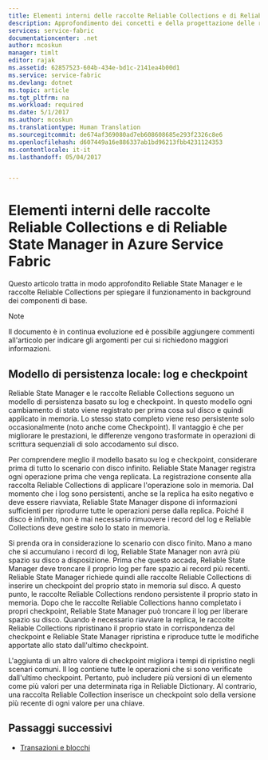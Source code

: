 ```yaml
---
title: Elementi interni delle raccolte Reliable Collections e di Reliable State Manager in Azure Service Fabric | Microsoft Docs
description: Approfondimento dei concetti e della progettazione delle raccolte Reliable Collections in Azure Service Fabric.
services: service-fabric
documentationcenter: .net
author: mcoskun
manager: timlt
editor: rajak
ms.assetid: 62857523-604b-434e-bd1c-2141ea4b00d1
ms.service: service-fabric
ms.devlang: dotnet
ms.topic: article
ms.tgt_pltfrm: na
ms.workload: required
ms.date: 5/1/2017
ms.author: mcoskun
ms.translationtype: Human Translation
ms.sourcegitcommit: de674af369080ad7eb608608685e293f2326c8e6
ms.openlocfilehash: d607449a16e886337ab1bd96213fbb4231124353
ms.contentlocale: it-it
ms.lasthandoff: 05/04/2017


---
```


# <a name="azure-service-fabric-reliable-state-manager-and-reliable-collection-internals"></a>Elementi interni delle raccolte Reliable Collections e di Reliable State Manager in Azure Service Fabric
Questo articolo tratta in modo approfondito Reliable State Manager e le raccolte Reliable Collections per spiegare il funzionamento in background dei componenti di base.

> [!NOTE]
> Il documento è in continua evoluzione ed è possibile aggiungere commenti all'articolo per indicare gli argomenti per cui si richiedono maggiori informazioni.
>

##  <a name="local-persistence-model-log-and-checkpoint"></a>Modello di persistenza locale: log e checkpoint
Reliable State Manager e le raccolte Reliable Collections seguono un modello di persistenza basato su log e checkpoint.
In questo modello ogni cambiamento di stato viene registrato per prima cosa sul disco e quindi applicato in memoria.
Lo stesso stato completo viene reso persistente solo occasionalmente (noto anche come Checkpoint).
Il vantaggio è che per migliorare le prestazioni, le differenze vengono trasformate in operazioni di scrittura sequenziali di solo accodamento sul disco.

Per comprendere meglio il modello basato su log e checkpoint, considerare prima di tutto lo scenario con disco infinito.
Reliable State Manager registra ogni operazione prima che venga replicata.
La registrazione consente alla raccolta Reliable Collections di applicare l'operazione solo in memoria.
Dal momento che i log sono persistenti, anche se la replica ha esito negativo e deve essere riavviata, Reliable State Manager dispone di informazioni sufficienti per riprodurre tutte le operazioni perse dalla replica.
Poiché il disco è infinito, non è mai necessario rimuovere i record del log e Reliable Collections deve gestire solo lo stato in memoria.

Si prenda ora in considerazione lo scenario con disco finito.
Mano a mano che si accumulano i record di log, Reliable State Manager non avrà più spazio su disco a disposizione.
Prima che questo accada, Reliable State Manager deve troncare il proprio log per fare spazio ai record più recenti.
Reliable State Manager richiede quindi alle raccolte Reliable Collections di inserire un checkpoint del proprio stato in memoria sul disco.
A questo punto, le raccolte Reliable Collections rendono persistente il proprio stato in memoria.
Dopo che le raccolte Reliable Collections hanno completato i propri checkpoint, Reliable State Manager può troncare il log per liberare spazio su disco.
Quando è necessario riavviare la replica, le raccolte Reliable Collections ripristinano il proprio stato in corrispondenza del checkpoint e Reliable State Manager ripristina e riproduce tutte le modifiche apportate allo stato dall'ultimo checkpoint.

L'aggiunta di un altro valore di checkpoint migliora i tempi di ripristino negli scenari comuni. Il log contiene tutte le operazioni che si sono verificate dall'ultimo checkpoint.
Pertanto, può includere più versioni di un elemento come più valori per una determinata riga in Reliable Dictionary.
Al contrario, una raccolta Reliable Collection inserisce un checkpoint solo della versione più recente di ogni valore per una chiave.

## <a name="next-steps"></a>Passaggi successivi
* [Transazioni e blocchi](service-fabric-reliable-services-reliable-collections-transactions-locks.md)


